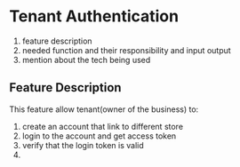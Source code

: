 # Tenant Authentication

1. feature description
2. needed function and their responsibility and input output
3. mention about the tech being used

## Feature Description
This feature allow tenant(owner of the business) to: 
1. create an account that link to different store
2. login to the account and get access token
3. verify that the login token is valid
4. 